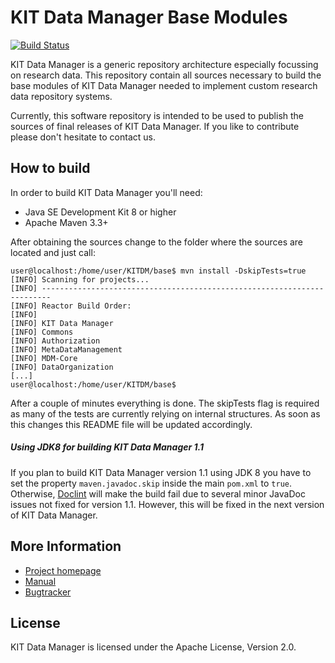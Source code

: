 # KIT Data Manager Base Modules

[![Build Status](https://api.travis-ci.org/kit-data-manager/base.png?branch=master)](https://travis-ci.org/kit-data-manager/base)


KIT Data Manager is a generic repository architecture especially focussing on research data. This repository 
contain all sources necessary to build the base modules of KIT Data Manager needed to implement custom
research data repository systems. 

Currently, this software repository is intended to be used to publish the sources of final releases of 
KIT Data Manager. If you like to contribute please don't hesitate to contact us.

## How to build

In order to build KIT Data Manager you'll need:

* Java SE Development Kit 8 or higher
* Apache Maven 3.3+

After obtaining the sources change to the folder where the sources are located and just call:

```
user@localhost:/home/user/KITDM/base$ mvn install -DskipTests=true
[INFO] Scanning for projects...
[INFO] ------------------------------------------------------------------------
[INFO] Reactor Build Order:
[INFO]
[INFO] KIT Data Manager
[INFO] Commons
[INFO] Authorization
[INFO] MetaDataManagement
[INFO] MDM-Core
[INFO] DataOrganization
[...]
user@localhost:/home/user/KITDM/base$
```

After a couple of minutes everything is done. The skipTests flag is required as many of the tests are currently relying on internal structures. As soon as this changes this README file will be updated accordingly. 

##### Using JDK8 for building KIT Data Manager 1.1

 If you plan to build KIT Data Manager version 1.1 using JDK 8 you have to set the property `maven.javadoc.skip` inside the main `pom.xml` to `true`. Otherwise, [Doclint](http://openjdk.java.net/jeps/172) will make the build fail due to several minor JavaDoc issues not fixed for version 1.1. However, this will be fixed 
 in the next version of KIT Data Manager.

## More Information

* [Project homepage](http://datamanager.kit.edu/)
* [Manual](http://datamanager.kit.edu/dama/manual/index.html)
* [Bugtracker](http://datamanager.kit.edu/bugtracker/thebuggenie/)

## License

KIT Data Manager is licensed under the Apache License, Version 2.0.



